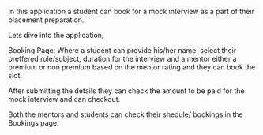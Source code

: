 In this application a student can book for a mock interview as a part of their placement preparation.

Lets dive into the application,

Booking Page: Where a student can provide his/her name, select their preffered role/subject, duration for the interview and a mentor either a premium or non premium based on the mentor rating and they can book the slot.

After submitting the details they can check the amount to be paid for the mock interview and can checkout.

Both the mentors and students can check their shedule/ bookings in the Bookings page.
